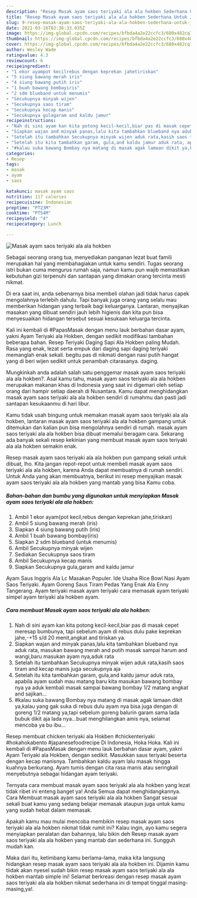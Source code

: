 ```yaml
---
description: "Resep Masak ayam saos teriyaki ala ala hokben Sederhana Untuk Jualan"
title: "Resep Masak ayam saos teriyaki ala ala hokben Sederhana Untuk Jualan"
slug: 9-resep-masak-ayam-saos-teriyaki-ala-ala-hokben-sederhana-untuk-jualan
date: 2021-03-16T02:36:33.035Z
image: https://img-global.cpcdn.com/recipes/bfbda4a2e22ccfc3/680x482cq70/masak-ayam-saos-teriyaki-ala-ala-hokben-foto-resep-utama.jpg
thumbnail: https://img-global.cpcdn.com/recipes/bfbda4a2e22ccfc3/680x482cq70/masak-ayam-saos-teriyaki-ala-ala-hokben-foto-resep-utama.jpg
cover: https://img-global.cpcdn.com/recipes/bfbda4a2e22ccfc3/680x482cq70/masak-ayam-saos-teriyaki-ala-ala-hokben-foto-resep-utama.jpg
author: Wesley Wade
ratingvalue: 4.3
reviewcount: 6
recipeingredient:
- "1 ekor ayampot kecilrebus dengan keprekan jahetiriskan"
- "5 siung bawang merah iris"
- "4 siung bawang putih iris"
- "1 buah bawang bombayiris"
- "2 sdm blueband untuk menumis"
- "Secukupnya minyak wijen"
- "Secukupnya saos tiram"
- "Secukupnya kecap manis"
- "Secukupnya gulagaram and kaldu jamur"
recipeinstructions:
- "Nah di sini ayam kan kita potong kecil-kecil,biar pas di masak cepet meresap bumbunya, tapi sebelum ayam di rebus dulu pake keprekan jahe,-+15 s/d 20 menit,angkat and tiriskan ya."
- "Siapkan wajan and minyak panas,lalu kita tambahkan blueband nya aduk rata, masukan bawang merah and putih masak sampai harum and wangi,baru masukan ayam nya,aduk rata"
- "Setelah itu tambahkan Secukupnya minyak wijen aduk rata,kasih saos tiram and kecap manis juga secukupnya aja"
- "Setelah itu kita tambahkan garam, gula,and kaldu jamur aduk rata, apabila ayam sudah mau matang baru kita masukan bawang bombay nya ya aduk kembali masak sampai bawang bombay 1/2 matang angkat and sajikan..."
- "#kalau suka bawang Bombay nya matang di masak agak lamaan dikit ya,kalau yang gak suka di rebus dulu ayam nya bisa juga dengan di goreng 1/2 matang ya,tapi sebelum goreng balurin garam sama lada bubuk dikit aja lada nya...buat menghilangkan amis nya, selamat mencoba ya bu ibu..."
categories:
- Resep
tags:
- masak
- ayam
- saos

katakunci: masak ayam saos 
nutrition: 117 calories
recipecuisine: Indonesian
preptime: "PT23M"
cooktime: "PT54M"
recipeyield: "4"
recipecategory: Lunch

---
```



![Masak ayam saos teriyaki ala ala hokben](https://img-global.cpcdn.com/recipes/bfbda4a2e22ccfc3/680x482cq70/masak-ayam-saos-teriyaki-ala-ala-hokben-foto-resep-utama.jpg)

Sebagai seorang orang tua, menyediakan panganan lezat buat famili merupakan hal yang membahagiakan untuk kamu sendiri. Tugas seorang istri bukan cuma mengurus rumah saja, namun kamu pun wajib memastikan kebutuhan gizi terpenuhi dan santapan yang dimakan orang tercinta mesti nikmat.

Di era  saat ini, anda sebenarnya bisa membeli olahan jadi tidak harus capek mengolahnya terlebih dahulu. Tapi banyak juga orang yang selalu mau memberikan hidangan yang terbaik bagi keluarganya. Lantaran, menyajikan masakan yang dibuat sendiri jauh lebih higienis dan kita pun bisa menyesuaikan hidangan tersebut sesuai kesukaan keluarga tercinta. 

Kali ini kembali di #PapasMasak dengan menu lauk berbahan dasar ayam, yakni Ayam Teriyaki ala Hokben, dengan sedikit modifikasi tambahan beberapa bahan. Resep Teriyaki Daging Sapi Ala Hokben paling Mudah. Rasa yang enak, lezat serta empuk dari daging sapi daging teriyaki memanglah enak sekali. begitu pas di nikmati dengan nasi putih hangat yang di beri wijen sedikit untuk penambah citarasanya. daging.

Mungkinkah anda adalah salah satu penggemar masak ayam saos teriyaki ala ala hokben?. Asal kamu tahu, masak ayam saos teriyaki ala ala hokben merupakan makanan khas di Indonesia yang saat ini digemari oleh setiap orang dari hampir setiap daerah di Nusantara. Kamu dapat menghidangkan masak ayam saos teriyaki ala ala hokben sendiri di rumahmu dan pasti jadi santapan kesukaanmu di hari libur.

Kamu tidak usah bingung untuk memakan masak ayam saos teriyaki ala ala hokben, lantaran masak ayam saos teriyaki ala ala hokben gampang untuk ditemukan dan kalian pun bisa mengolahnya sendiri di rumah. masak ayam saos teriyaki ala ala hokben bisa dibuat memalui beragam cara. Sekarang ada banyak sekali resep kekinian yang membuat masak ayam saos teriyaki ala ala hokben semakin enak.

Resep masak ayam saos teriyaki ala ala hokben pun gampang sekali untuk dibuat, lho. Kita jangan repot-repot untuk membeli masak ayam saos teriyaki ala ala hokben, karena Anda dapat membuatnya di rumah sendiri. Untuk Anda yang akan membuatnya, berikut ini resep menyajikan masak ayam saos teriyaki ala ala hokben yang mantab yang bisa Kamu coba.

<!--inarticleads1-->

##### Bahan-bahan dan bumbu yang digunakan untuk menyiapkan Masak ayam saos teriyaki ala ala hokben:

1. Ambil 1 ekor ayam(pot kecil,rebus dengan keprekan jahe,tiriskan)
1. Ambil 5 siung bawang merah (iris)
1. Siapkan 4 siung bawang putih (iris)
1. Ambil 1 buah bawang bombay(iris)
1. Siapkan 2 sdm blueband (untuk menumis)
1. Ambil Secukupnya minyak wijen
1. Sediakan Secukupnya saos tiram
1. Ambil Secukupnya kecap manis
1. Siapkan Secukupnya gula,garam and kaldu jamur


Ayam Saus Inggris Ala Lc Masakan Populer. Ide Usaha Rice Bowl Nasi Ayam Saos Teriyaki. Ayam Goreng Saus Tiram Pedas Yang Enak Ala Enny Tangerang. Ayam teriyaki masak ayam teriyaki cara memasak ayam teriyaki simpel ayam teriyaki ala hokben ayam. 

<!--inarticleads2-->

##### Cara membuat Masak ayam saos teriyaki ala ala hokben:

1. Nah di sini ayam kan kita potong kecil-kecil,biar pas di masak cepet meresap bumbunya, tapi sebelum ayam di rebus dulu pake keprekan jahe,-+15 s/d 20 menit,angkat and tiriskan ya.
1. Siapkan wajan and minyak panas,lalu kita tambahkan blueband nya aduk rata, masukan bawang merah and putih masak sampai harum and wangi,baru masukan ayam nya,aduk rata
1. Setelah itu tambahkan Secukupnya minyak wijen aduk rata,kasih saos tiram and kecap manis juga secukupnya aja
1. Setelah itu kita tambahkan garam, gula,and kaldu jamur aduk rata, apabila ayam sudah mau matang baru kita masukan bawang bombay nya ya aduk kembali masak sampai bawang bombay 1/2 matang angkat and sajikan...
1. #kalau suka bawang Bombay nya matang di masak agak lamaan dikit ya,kalau yang gak suka di rebus dulu ayam nya bisa juga dengan di goreng 1/2 matang ya,tapi sebelum goreng balurin garam sama lada bubuk dikit aja lada nya...buat menghilangkan amis nya, selamat mencoba ya bu ibu...


Resep membuat chicken teriyaki ala Hokben #chickenteriyaki #hokahokabento #japanesefoodrecipe Di Indonesia, Hoka Hoka. Kali ini kembali di #PapasMasak dengan menu lauk berbahan dasar ayam, yakni Ayam Teriyaki ala Hokben, dengan sedikit. Masukkan saus teriyaki beserta dengan kecap manisnya. Tambahkan kaldu ayam lalu masak hingga kuahnya berkurang. Ayam tumis dengan cita rasa manis atau seringkali menyebutnya sebagai hidangan ayam teriyaki. 

Ternyata cara membuat masak ayam saos teriyaki ala ala hokben yang lezat tidak ribet ini enteng banget ya! Anda Semua dapat menghidangkannya. Cara Membuat masak ayam saos teriyaki ala ala hokben Sangat sesuai sekali buat kamu yang sedang belajar memasak ataupun juga untuk kamu yang sudah hebat dalam memasak.

Apakah kamu mau mulai mencoba membikin resep masak ayam saos teriyaki ala ala hokben nikmat tidak rumit ini? Kalau ingin, ayo kamu segera menyiapkan peralatan dan bahannya, lalu bikin deh Resep masak ayam saos teriyaki ala ala hokben yang mantab dan sederhana ini. Sungguh mudah kan. 

Maka dari itu, ketimbang kamu berlama-lama, maka kita langsung hidangkan resep masak ayam saos teriyaki ala ala hokben ini. Dijamin kamu tiidak akan nyesel sudah bikin resep masak ayam saos teriyaki ala ala hokben mantab simple ini! Selamat berkreasi dengan resep masak ayam saos teriyaki ala ala hokben nikmat sederhana ini di tempat tinggal masing-masing,ya!.

